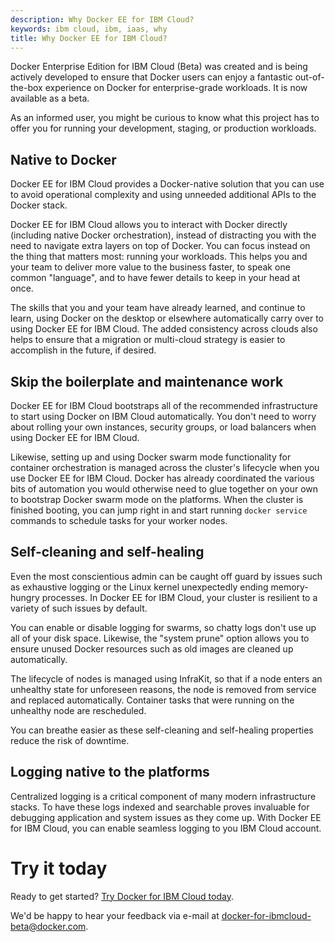 ```yaml
---
description: Why Docker EE for IBM Cloud?
keywords: ibm cloud, ibm, iaas, why
title: Why Docker EE for IBM Cloud?
---
```


Docker Enterprise Edition for IBM Cloud (Beta) was created and is being actively developed to ensure that Docker users can enjoy a fantastic out-of-the-box experience on Docker for enterprise-grade workloads. It is now available as a beta.

As an informed user, you might be curious to know what this project has to offer you for running your development, staging, or production workloads.

## Native to Docker
Docker EE for IBM Cloud provides a Docker-native solution that you can use to avoid operational complexity and using unneeded additional APIs to the Docker stack.

Docker EE for IBM Cloud allows you to interact with Docker directly (including native Docker orchestration), instead of distracting you with the need to navigate extra layers on top of Docker. You can focus instead on the thing that matters most: running your workloads. This helps you and your team to deliver more value to the business faster, to speak one common "language", and to have fewer details to keep in your head at once.

The skills that you and your team have already learned, and continue to learn, using Docker on the desktop or elsewhere automatically carry over to using Docker EE for IBM Cloud. The added consistency across clouds also helps to ensure that a migration or multi-cloud strategy is easier to accomplish in the future, if desired.

## Skip the boilerplate and maintenance work
Docker EE for IBM Cloud bootstraps all of the recommended infrastructure to start using Docker on IBM Cloud automatically. You don't need to worry about rolling your own instances, security groups, or load balancers when using Docker EE for IBM Cloud.

Likewise, setting up and using Docker swarm mode functionality for container orchestration is managed across the cluster's lifecycle when you use Docker EE for IBM Cloud. Docker has already coordinated the various bits of automation you would otherwise need to glue together on your own to bootstrap Docker swarm mode on the platforms. When the cluster is finished booting, you can jump right in and start running `docker service` commands to schedule tasks for your worker nodes.

## Self-cleaning and self-healing
Even the most conscientious admin can be caught off guard by issues such as exhaustive logging or the Linux kernel unexpectedly ending memory-hungry processes. In Docker EE for IBM Cloud, your cluster is resilient to a variety of such issues by default.

You can enable or disable logging for swarms, so chatty logs don't use up all of your disk space. Likewise, the "system prune" option allows you to ensure unused Docker resources such as old images are cleaned up automatically.

The lifecycle of nodes is managed using InfraKit, so that if a node enters an unhealthy state for unforeseen reasons, the node is removed from service and replaced automatically. Container tasks that were running on the unhealthy node are rescheduled.

You can breathe easier as these self-cleaning and self-healing properties reduce the risk of downtime.

## Logging native to the platforms
Centralized logging is a critical component of many modern infrastructure stacks. To have these logs indexed and searchable proves invaluable for debugging application and system issues as they come up. With Docker EE for IBM Cloud, you can enable seamless logging to you IBM Cloud account.

# Try it today
Ready to get started? [Try Docker for IBM Cloud today](https://www.ibm.com/us-en/marketplace/docker-for-ibm-cloud).

We'd be happy to hear your feedback via e-mail at docker-for-ibmcloud-beta@docker.com.
